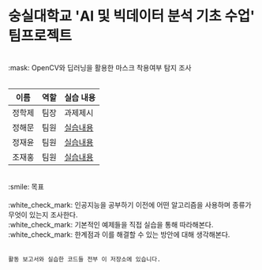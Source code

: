 # 숭실대학교 'AI 및 빅데이터 분석 기초 수업' 팀프로젝트

<br>
:mask: OpenCV와 딥러닝을 활용한 마스크 착용여부 탐지 조사 <br><br>


| 이름  | 역할 | 실습 내용 |
| ------- | --------- | -------|
| 정학제| 팀장   | 과제제시|
| 정해문    | 팀원  | [실습내용](실습%20코드/정해문%20팀원)|
| 정재윤    | 팀원 | [실습내용](실습%20코드/정재윤%20팀원)|
| 조재홍     | 팀원 | [실습내용](실습%20코드/조재홍%20팀원) |

<br>
:smile: 목표 
<br>
<br>
:white_check_mark: 인공지능을 공부하기 이전에 어떤 알고리즘을 사용하며 종류가 무엇이 있는지 조사한다.<br>
:white_check_mark: 기본적인 예제들을 직접 실습을 통해 따라해본다.<br>
:white_check_mark: 한계점과 이를 해결할 수 있는 방안에 대해 생각해본다.

<br>
<br>

```
활동 보고서와 실습한 코드들 전부 이 저장소에 있습니다.
```


